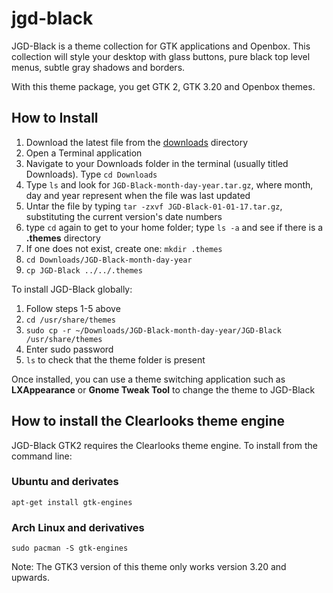 # jgd-black
JGD-Black is a theme collection for GTK applications and Openbox. This collection will style your desktop with glass buttons, pure black top level menus, subtle gray shadows and borders.

With this theme package, you get GTK 2, GTK 3.20 and Openbox themes.

## How to Install

1. Download the latest file from the [downloads](https://github.com/jgpws/jgd-black/tree/master/downloads) directory
2. Open a Terminal application
3. Navigate to your Downloads folder in the terminal (usually titled Downloads). Type `cd Downloads`
4. Type `ls` and look for `JGD-Black-month-day-year.tar.gz`, where month, day and year represent when the file was last updated
5. Untar the file by typing `tar -zxvf JGD-Black-01-01-17.tar.gz`, substituting the current version's date numbers
6. type `cd` again to get to your home folder; type `ls -a` and see if there is a **.themes** directory
7. If one does not exist, create one: `mkdir .themes`
8. `cd Downloads/JGD-Black-month-day-year`
9. `cp JGD-Black ../../.themes`

To install JGD-Black globally:

1. Follow steps 1-5 above
2. `cd /usr/share/themes`
3. `sudo cp -r ~/Downloads/JGD-Black-month-day-year/JGD-Black /usr/share/themes`
4. Enter sudo password
5. `ls` to check that the theme folder is present

Once installed, you can use a theme switching application such as **LXAppearance** or **Gnome Tweak Tool** to change the theme to JGD-Black

## How to install the Clearlooks theme engine

JGD-Black GTK2 requires the Clearlooks theme engine. To install from the command line:

### Ubuntu and derivates

`apt-get install gtk-engines`

### Arch Linux and derivatives

`sudo pacman -S gtk-engines`

Note: The GTK3 version of this theme only works version 3.20 and upwards.
